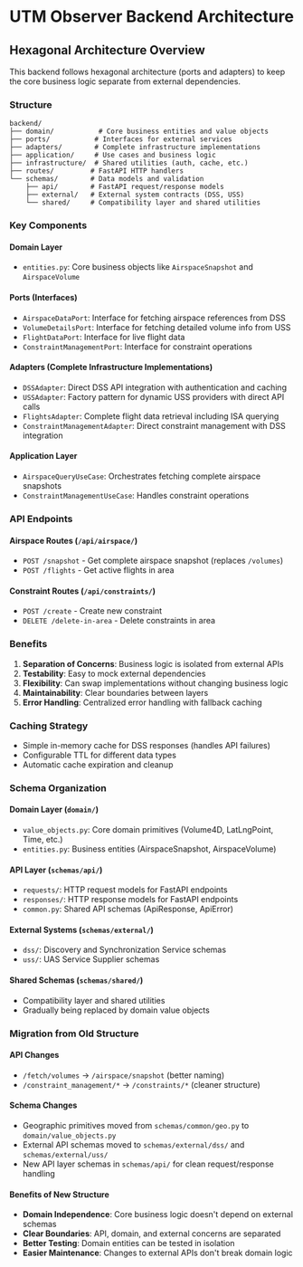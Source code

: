 # UTM Observer Backend Architecture

## Hexagonal Architecture Overview

This backend follows hexagonal architecture (ports and adapters) to keep the core business logic separate from external dependencies.

### Structure

```
backend/
├── domain/           # Core business entities and value objects
├── ports/           # Interfaces for external services
├── adapters/        # Complete infrastructure implementations
├── application/     # Use cases and business logic
├── infrastructure/  # Shared utilities (auth, cache, etc.)
├── routes/         # FastAPI HTTP handlers
└── schemas/        # Data models and validation
    ├── api/        # FastAPI request/response models
    ├── external/   # External system contracts (DSS, USS)
    └── shared/     # Compatibility layer and shared utilities
```

### Key Components

#### Domain Layer
- `entities.py`: Core business objects like `AirspaceSnapshot` and `AirspaceVolume`

#### Ports (Interfaces)
- `AirspaceDataPort`: Interface for fetching airspace references from DSS
- `VolumeDetailsPort`: Interface for fetching detailed volume info from USS
- `FlightDataPort`: Interface for live flight data
- `ConstraintManagementPort`: Interface for constraint operations

#### Adapters (Complete Infrastructure Implementations)
- `DSSAdapter`: Direct DSS API integration with authentication and caching
- `USSAdapter`: Factory pattern for dynamic USS providers with direct API calls
- `FlightsAdapter`: Complete flight data retrieval including ISA querying
- `ConstraintManagementAdapter`: Direct constraint management with DSS integration

#### Application Layer
- `AirspaceQueryUseCase`: Orchestrates fetching complete airspace snapshots
- `ConstraintManagementUseCase`: Handles constraint operations

### API Endpoints

#### Airspace Routes (`/api/airspace/`)
- `POST /snapshot` - Get complete airspace snapshot (replaces `/volumes`)
- `POST /flights` - Get active flights in area

#### Constraint Routes (`/api/constraints/`)
- `POST /create` - Create new constraint
- `DELETE /delete-in-area` - Delete constraints in area

### Benefits

1. **Separation of Concerns**: Business logic is isolated from external APIs
2. **Testability**: Easy to mock external dependencies
3. **Flexibility**: Can swap implementations without changing business logic
4. **Maintainability**: Clear boundaries between layers
5. **Error Handling**: Centralized error handling with fallback caching

### Caching Strategy

- Simple in-memory cache for DSS responses (handles API failures)
- Configurable TTL for different data types
- Automatic cache expiration and cleanup

### Schema Organization

#### Domain Layer (`domain/`)
- `value_objects.py`: Core domain primitives (Volume4D, LatLngPoint, Time, etc.)
- `entities.py`: Business entities (AirspaceSnapshot, AirspaceVolume)

#### API Layer (`schemas/api/`)
- `requests/`: HTTP request models for FastAPI endpoints
- `responses/`: HTTP response models for FastAPI endpoints  
- `common.py`: Shared API schemas (ApiResponse, ApiError)

#### External Systems (`schemas/external/`)
- `dss/`: Discovery and Synchronization Service schemas
- `uss/`: UAS Service Supplier schemas

#### Shared Schemas (`schemas/shared/`)
- Compatibility layer and shared utilities
- Gradually being replaced by domain value objects

### Migration from Old Structure

#### API Changes
- `/fetch/volumes` → `/airspace/snapshot` (better naming)
- `/constraint_management/*` → `/constraints/*` (cleaner structure)

#### Schema Changes
- Geographic primitives moved from `schemas/common/geo.py` to `domain/value_objects.py`
- External API schemas moved to `schemas/external/dss/` and `schemas/external/uss/`
- New API layer schemas in `schemas/api/` for clean request/response handling

#### Benefits of New Structure
- **Domain Independence**: Core business logic doesn't depend on external schemas
- **Clear Boundaries**: API, domain, and external concerns are separated
- **Better Testing**: Domain entities can be tested in isolation
- **Easier Maintenance**: Changes to external APIs don't break domain logic